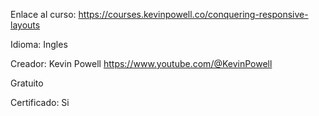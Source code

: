 Enlace al curso: https://courses.kevinpowell.co/conquering-responsive-layouts

Idioma: Ingles

Creador: Kevin Powell https://www.youtube.com/@KevinPowell

Gratuito

Certificado: Si


